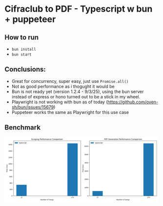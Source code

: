 # Cifraclub to PDF - Typescript w bun + puppeteer

## How to run
- `bun install`
- `bun start`

## Conclusions:
- Great for concurrency, super easy, just use `Promise.all()`
- Not as good performance as i thogught it would be
- Bun is not ready yet (version 1.2.4 - 9/3/25), using the bun server instead of express or hono turned out to be a stick in my wheel.
- Playwright is not working with bun as of today (https://github.com/oven-sh/bun/issues/15679)
- Puppeteer works the same as Playwright for this use case

## Benchmark
![Typescript benchmark](../../benchmarks//typescript_benchmark.png)